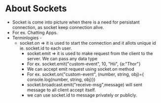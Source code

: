 # About Sockets

- Socket is come into picture when there is a need for persistant connection, as socket keep connection alive.
- For ex. Chatting Apps.
- Terminlogies -
  - socket.on => it is used to start the connection and it allots unique id ie. socket.id to each user.
    - socket.emit => it is used to make request from the client to the server. We can pass any data type
    - For ex. socket.emit("custom-event", 10, "Hii", {a:"Thor"}
    - We can accept emit request using socket.on method
    - For ex. socket.on("custom-event", (number, string, obj)={ console.log(number, string, obj)})
    - socket.broadcast.emit("receive-msg",message) will sent message to all client accept itself.
    - we can use socket.id to message privately or publicly.

